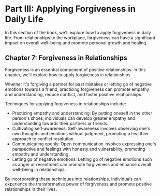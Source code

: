 Part III: Applying Forgiveness in Daily Life
============================================

In this section of the book, we'll explore how to apply forgiveness in daily life. From relationships to the workplace, forgiveness can have a significant impact on overall well-being and promote personal growth and healing.

Chapter 7: Forgiveness in Relationships
---------------------------------------

Forgiveness is an essential component of positive relationships. In this chapter, we'll explore how to apply forgiveness in relationships.

Whether it's forgiving a partner for past mistakes or letting go of negative emotions towards a friend, practicing forgiveness can promote empathy and understanding, reduce conflict, and foster positive relationships.

Techniques for applying forgiveness in relationships include:

* Practicing empathy and understanding: By putting oneself in the other person's shoes, individuals can develop greater empathy and understanding towards their partners or friends.
* Cultivating self-awareness: Self-awareness involves observing one's own thoughts and emotions without judgment, promoting a healthier approach to conflict resolution.
* Communicating openly: Open communication involves expressing one's perspective and feelings with honesty and vulnerability, promoting empathy and understanding.
* Letting go of negative emotions: Letting go of negative emotions such as anger or resentment can promote forgiveness and enhance overall well-being in relationships.

By incorporating these techniques into relationships, individuals can experience the transformative power of forgiveness and promote positive relationships in their lives.
